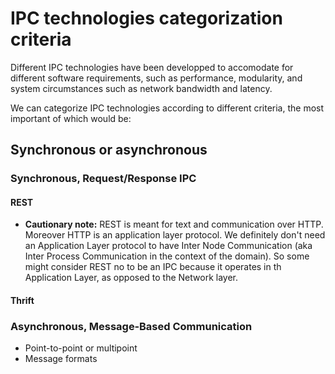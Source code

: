 # IPC technologies categorization criteria

Different IPC technologies have been developped to accomodate for different software requirements, such as performance, modularity, and system circumstances such as network bandwidth and latency.

We can categorize IPC technologies according to different criteria, the most important of which would be:
## Synchronous or asynchronous 

### Synchronous, Request/Response IPC

#### REST

- **Cautionary note:** REST is meant for text and communication over HTTP. Moreover HTTP is an application layer protocol. We definitely don't need an Application Layer protocol to have Inter Node Communication (aka Inter Process Communication in the context of the domain). So some might consider REST no to be an IPC because it operates in th Application Layer, as opposed to the Network layer.

#### Thrift

### Asynchronous, Message‑Based Communication


- Point-to-point or multipoint
- Message formats